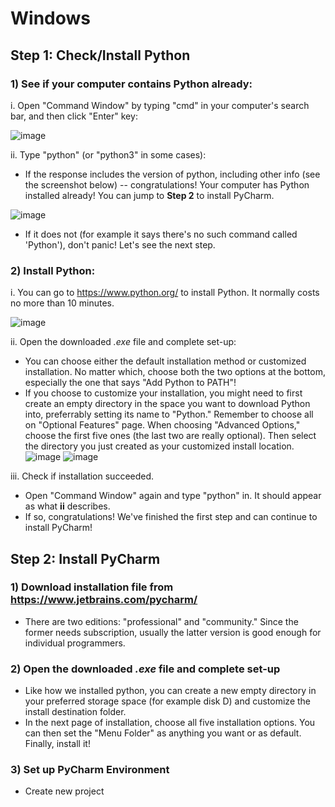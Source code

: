 # Windows
## Step 1: Check/Install Python
### 1) See if your computer contains Python already:
i. Open "Command Window" by typing "cmd" in your computer's search bar, and then click "Enter" key:

![image](https://github.com/jsdhwdmaL/Python-Machine-Learning/assets/84774036/cdd1cd47-4565-42c8-a0c4-b00a5ece9a7f)

ii. Type "python" (or "python3" in some cases):
- If the response includes the version of python, including other info (see the screenshot below) -- congratulations! Your computer has Python installed already! You can jump to **Step 2** to install PyCharm.

![image](https://github.com/jsdhwdmaL/Python-Machine-Learning/assets/84774036/a65da402-8633-4b73-a180-7bcc1f4638e8)

- If it does not (for example it says there's no such command called 'Python'), don't panic! Let's see the next step.

### 2) Install Python:
i. You can go to https://www.python.org/ to install Python. It normally costs no more than 10 minutes.

![image](https://github.com/jsdhwdmaL/Python-Machine-Learning/assets/84774036/b7b4889a-8cb0-4d5f-afa9-9f9030b46004)

ii. Open the downloaded *.exe* file and complete set-up:
- You can choose either the default installation method or customized installation. No matter which, choose both the two options at the bottom, especially the one that says "Add Python to PATH"!
- If you choose to customize your installation, you might need to first create an empty directory in the space you want to download Python into, preferrably setting its name to "Python." Remember to choose all on "Optional Features" page. When choosing "Advanced Options," choose the first five ones (the last two are really optional). Then select the directory you just created as your customized install location.
![image](https://github.com/jsdhwdmaL/Python-Machine-Learning/assets/84774036/5ca6d528-2933-4113-810d-32ead515e679) ![image](https://github.com/jsdhwdmaL/Python-Machine-Learning/assets/84774036/2c777868-cf7d-4b81-9c9a-72e7017925a3)

iii. Check if installation succeeded.
- Open "Command Window" again and type "python" in. It should appear as what **ii** describes.
- If so, congratulations! We've finished the first step and can continue to install PyCharm!

## Step 2: Install PyCharm
### 1) Download installation file from https://www.jetbrains.com/pycharm/
- There are two editions: "professional" and "community." Since the former needs subscription, usually the latter version is good enough for individual programmers.

### 2) Open the downloaded *.exe* file and complete set-up
- Like how we installed python, you can create a new empty directory in your preferred storage space (for example disk D) and customize the install destination folder.
- In the next page of installation, choose all five installation options. You can then set the "Menu Folder" as anything you want or as default. Finally, install it!

### 3) Set up PyCharm Environment
- Create new project

